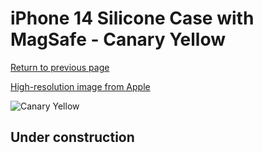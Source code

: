# iPhone 14 Silicone Case with MagSafe - Canary Yellow

[Return to previous page](/iphone_14)

[High-resolution image from Apple](https://store.storeimages.cdn-apple.com/8756/as-images.apple.com/is/MQUG3?wid=4500&hei=4500&fmt=png)

<div style="width: 500px"><img src="/everyphone/MQUG3.png" alt="Canary Yellow"></div>

## Under construction
